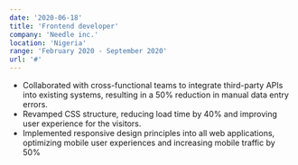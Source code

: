 ```yaml
---
date: '2020-06-18'
title: 'Frontend developer'
company: 'Needle inc.'
location: 'Nigeria'
range: 'February 2020 - September 2020'
url: '#'
---
```

- Collaborated with cross-functional teams to integrate third-party APIs into existing systems, resulting in a 50% reduction in manual data entry errors.
- Revamped CSS structure, reducing load time by 40% and improving user experience for the visitors.
- Implemented responsive design principles into all web applications, optimizing mobile user experiences and increasing mobile traffic by 50%
